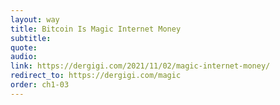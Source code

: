 ```yaml
---
layout: way
title: Bitcoin Is Magic Internet Money
subtitle:
quote:
audio:
link: https://dergigi.com/2021/11/02/magic-internet-money/
redirect_to: https://dergigi.com/magic
order: ch1-03
---
```

